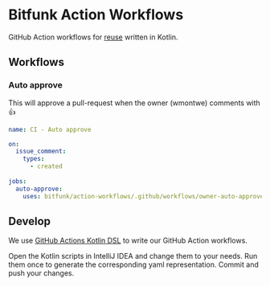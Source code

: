 # Bitfunk Action Workflows

GitHub Action workflows for [reuse](https://docs.github.com/en/actions/using-workflows/reusing-workflows) written in Kotlin.

## Workflows

### Auto approve

This will approve a pull-request when the owner (wmontwe) comments with :+1:

```yaml
name: CI - Auto approve

on:
  issue_comment:
    types:
      - created
  
jobs:
  auto-approve:
    uses: bitfunk/action-workflows/.github/workflows/owner-auto-approve.yaml@main
```

## Develop

We use [GitHub Actions Kotlin DSL](https://github.com/krzema12/github-actions-kotlin-dsl/) to write our GitHub Action workflows.

Open the Kotlin scripts in IntelliJ IDEA and change them to your needs. Run them once to generate the corresponding yaml representation. Commit and push your changes.
